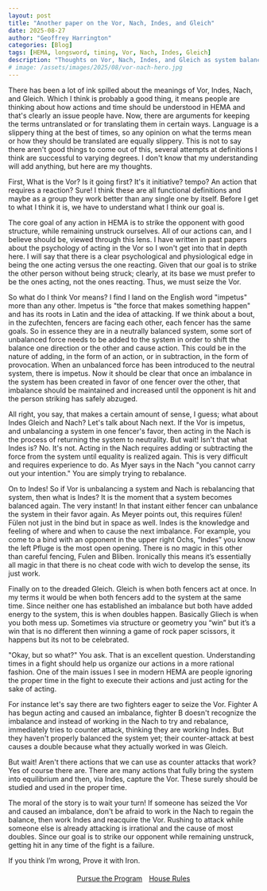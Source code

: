 ```yaml
---
layout: post
title: "Another paper on the Vor, Nach, Indes, and Gleich"
date: 2025-08-27
author: "Geoffrey Harrington"
categories: [Blog]
tags: [HEMA, longsword, timing, Vor, Nach, Indes, Gleich]
description: "Thoughts on Vor, Nach, Indes, and Gleich as system balance/imbalance and practical timing."
# image: /assets/images/2025/08/vor-nach-hero.jpg
---
```


There has been a lot of ink spilled about the meanings of Vor, Indes, Nach, and Gleich. Which I think is probably a good thing, it means people are thinking about how actions and time should be understood in HEMA and that's clearly an issue people have. Now, there are arguments for keeping the terms untranslated or for translating them in certain ways. Language is a slippery thing at the best of times, so any opinion on what the terms mean or how they should be translated are equally slippery. This is not to say there aren't good things to come out of this, several attempts at definitions I think are successful to varying degrees. I don't know that my understanding will add anything, but here are my thoughts.  

First, What is the Vor? Is it going first? It's it initiative? tempo? An action that requires a reaction? Sure\! I think these are all functional definitions and maybe as a group they work better than any single one by itself. Before I get to what I think it is, we have to understand what I think our goal is.

The core goal of any action in HEMA is to strike the opponent with good structure, while remaining unstruck ourselves. All of our actions can, and I believe should be, viewed through this lens. I have written in past papers about the psychology of acting in the Vor so I won't get into that in depth here. I will say that there is a clear psychological and physiological edge in being the one acting versus the one reacting. Given that our goal is to strike the other person without being struck; clearly, at its base we must prefer to be the ones acting, not the ones reacting. Thus, we must seize the Vor. 

So what do I think Vor means? I find I land on the English word "impetus" more than any other. Impetus is "the force that makes something happen" and has its roots in Latin and the idea of attacking. If we think about a bout, in the zufechten, fencers are facing each other, each fencer has the same goals. So in essence they are in a neutrally balanced system, some sort of unbalanced force needs to be added to the system in order to shift the balance one direction or the other and cause action.  This could be in the nature of adding, in the form of an action, or in subtraction, in the form of provocation. When an unbalanced force has been introduced to the neutral system, there is impetus. Now it should be clear that once an imbalance in the system has been created in favor of one fencer over the other, that imbalance should be maintained and increased until the opponent is hit and the person striking has safely abzuged. 

All right, you say, that makes a certain amount of sense, I guess; what about Indes Gleich and Nach? Let's talk about Nach next. If the Vor is impetus, and unbalancing a system in one fencer's favor, then acting in the Nach is the process of returning the system to neutrality. But wait\! Isn't that what Indes is? No. It's not. Acting in the Nach requires adding or subtracting the force from the system until equality is realized again. This is very difficult and requires experience to do. As Myer says in the Nach "you cannot carry out your intention." You are simply trying to rebalance. 

On to Indes\! So if Vor is unbalancing a system and Nach is rebalancing that system, then what is Indes? It is the moment that a system becomes balanced again. The very instant\! In that instant either fencer can unbalance the system in their favor again. As Meyer points out, this requires fülen\! Fülen not just in the bind but in space as well. Indes is the knowledge and feeling of where and when to cause the next imbalance.  For example, you come to a bind with an opponent in the upper right Ochs, “Indes” you know the left Pfluge is the most open opening. There is no magic in this other than careful fencing, Fulen and Bliben. Ironically this means it’s essentially all magic in that there is no cheat code with wich to develop the sense, its just work.

Finally on to the dreaded Gleich. Gleich is when both fencers act at once. In my terms it would be when both fencers add to the system at the same time. Since neither one has established an imbalance but both have added energy to the system, this is when doubles happen. Basically Gliech is when you both mess up. Sometimes via structure or geometry you “win” but it’s a win that is no different then winning a game of rock paper scissors, it happens but its not to be celebrated. 

"Okay, but so what?" You ask.  That is an excellent question. Understanding times in a fight should help us organize our actions in a more rational fashion. One of the main issues I see in modern HEMA are people ignoring the proper time in the fight to execute their actions and just acting for the sake of acting.

For instance let's say there are two fighters eager to seize the Vor. Fighter A has begun acting and caused an imbalance, fighter B doesn't recognize the imbalance and instead of working in the Nach to try and rebalance, immediately tries to counter attack, thinking they are working Indes. But they haven't properly balanced the system yet; their counter-attack at best causes a double because what they actually worked in was Gleich. 

But wait\! Aren't there actions that we can use as counter attacks that work? Yes of course there are. There are many actions that fully bring the system into equilibrium and then, via Indes, capture the Vor. These surely should be studied and used in the proper time.

The moral of the story is to wait your turn\! If someone has seized the Vor and caused an imbalance, don't be afraid to work in the Nach to regain the balance, then work Indes and reacquire the Vor. Rushing to attack while someone else is already attacking is irrational and the cause of most doubles. Since our goal is to strike our opponent while remaining unstruck, getting hit in any time of the fight is a failure. 

If you think I’m wrong, Prove it with Iron.
 
<p style="text-align:center; margin:1.2rem 0;">
  <a class="btn gold" href="/program/" role="button">Pursue the Program</a>
  <a class="btn gold" href="/house-rules/" role="button" style="margin-left:.6rem;">House Rules</a>
</p>
